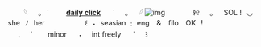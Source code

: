 　　　𓆩⠀⠀｡⠀˙⠀⠀⠀ **[daily click](https://arab.org/click-to-help/palestine/)**  ⠀⠀˙⠀⠀｡⠀⠀𓆪
![img](https://i.ibb.co/r27sqMrk/1000029686-removebg-preview.png) 
   ⠀⠀⠀⠀⠀꣑୧⠀⠀｡⠀⠀SOL !⠀◡ ⠀she⠀ﾉ⠀her
   ⠀⠀⠀ ⠀⠀⠀⠀꒰⠀˖⠀seasian ﹕ eng ⠀& ⠀filo ⠀OK⠀!
⠀⠀⠀𓈒⠀⠀˙⠀⠀⠀minor　⠀˖⠀⠀int freely　⠀˙⠀⠀꒱
